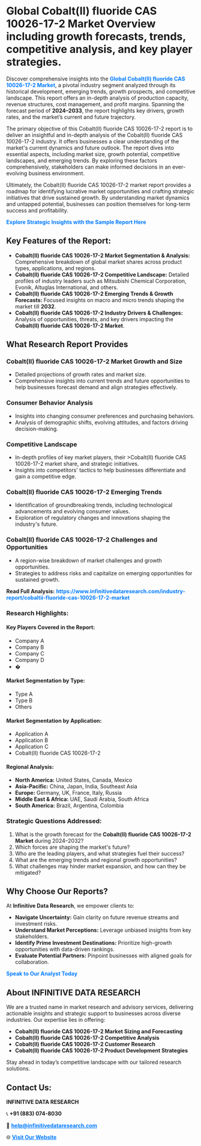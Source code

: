 <h1>Global Cobalt(II) fluoride CAS 10026-17-2 Market Overview including growth forecasts, trends, competitive analysis, and key player strategies.</h1>
<p>
Discover comprehensive insights into the 
<a href="https://www.infinitivedataresearch.com/industry-report/cobaltii-fluoride-cas-10026-17-2-market" rel="dofollow" style="color: #007BFF; text-decoration: none;"><strong>Global Cobalt(II) fluoride CAS 10026-17-2 Market</strong></a>, a pivotal industry segment analyzed through its historical development, emerging trends, growth prospects, and competitive landscape. This report offers an in-depth analysis of production capacity, revenue structures, cost management, and profit margins. Spanning the forecast period of <strong>2024–2033</strong>, the report highlights key drivers, growth rates, and the market’s current and future trajectory.
</p>
<p>
The primary objective of this Cobalt(II) fluoride CAS 10026-17-2 report is to deliver an insightful and in-depth analysis of the Cobalt(II) fluoride CAS 10026-17-2 industry. It offers businesses a clear understanding of the market's current dynamics and future outlook. The report dives into essential aspects, including market size, growth potential, competitive landscapes, and emerging trends. By exploring these factors comprehensively, stakeholders can make informed decisions in an ever-evolving business environment.
</p>
<p>
Ultimately, the Cobalt(II) fluoride CAS 10026-17-2 market report provides a roadmap for identifying lucrative market opportunities and crafting strategic initiatives that drive sustained growth. By understanding market dynamics and untapped potential, businesses can position themselves for long-term success and profitability.
</p>
<p>
<a href="https://www.infinitivedataresearch.com/request-sample/reportId=102758" style="color: #007BFF; text-decoration: none;"><strong>Explore Strategic Insights with the Sample Report Here</strong></a>
</p>

<h2>Key Features of the Report:</h2>
<ul>
<li><strong>Cobalt(II) fluoride CAS 10026-17-2 Market Segmentation & Analysis:</strong> Comprehensive breakdown of global market shares across product types, applications, and regions.</li>
<li><strong>Cobalt(II) fluoride CAS 10026-17-2 Competitive Landscape:</strong> Detailed profiles of industry leaders such as Mitsubishi Chemical Corporation, Evonik, Altuglas International, and others.</li>
<li><strong>Cobalt(II) fluoride CAS 10026-17-2 Emerging Trends & Growth Forecasts:</strong> Focused insights on macro and micro trends shaping the market till <strong>2032</strong>.</li>
<li><strong>Cobalt(II) fluoride CAS 10026-17-2 Industry Drivers & Challenges:</strong> Analysis of opportunities, threats, and key drivers impacting the <strong>Cobalt(II) fluoride CAS 10026-17-2 Market</strong>.</li>
</ul>

<h2>What Research Report Provides</h2>
<h3>Cobalt(II) fluoride CAS 10026-17-2 Market Growth and Size</h3>
<ul>
<li>Detailed projections of growth rates and market size.</li>
<li>Comprehensive insights into current trends and future opportunities to help businesses forecast demand and align strategies effectively.</li>
</ul>

<h3>Consumer Behavior Analysis</h3>
<ul>
<li>Insights into changing consumer preferences and purchasing behaviors.</li>
<li>Analysis of demographic shifts, evolving attitudes, and factors driving decision-making.</li>
</ul>

<h3>Competitive Landscape</h3>
<ul>
<li>In-depth profiles of key market players, their >Cobalt(II) fluoride CAS 10026-17-2 market share, and strategic initiatives.</li>
<li>Insights into competitors' tactics to help businesses differentiate and gain a competitive edge.</li>
</ul>

<h3>Cobalt(II) fluoride CAS 10026-17-2 Emerging Trends</h3>
<ul>
<li>Identification of groundbreaking trends, including technological advancements and evolving consumer values.</li>
<li>Exploration of regulatory changes and innovations shaping the industry's future.</li>
</ul>

<h3>Cobalt(II) fluoride CAS 10026-17-2 Challenges and Opportunities</h3>
<ul>
<li>A region-wise breakdown of market challenges and growth opportunities.</li>
<li>Strategies to address risks and capitalize on emerging opportunities for sustained growth.</li>
</ul>
<p><strong>Read Full Analysis:</strong> <a href="https://www.infinitivedataresearch.com/industry-report/cobaltii-fluoride-cas-10026-17-2-market" rel="dofollow" style="color: #007BFF; text-decoration: none;"><strong>https://www.infinitivedataresearch.com/industry-report/cobaltii-fluoride-cas-10026-17-2-market</strong></a></p>
<h3>Research Highlights:</h3>
<h4>Key Players Covered in the Report:</h4>
<ul><li>Company A</li><li>Company B</li><li>Company C</li><li>Company D</li><li>�</li></ul>
<h4>Market Segmentation by Type:</h4>
<ul><li>Type A</li><li>Type B</li><li>Others</li></ul>
<h4>Market Segmentation by Application:</h4>
<ul><li>Application A</li><li>Application B</li><li>Application C</li><li>Cobalt(II) fluoride CAS 10026-17-2</li></ul>

<h4>Regional Analysis:</h4>
<ul>
<li><strong>North America:</strong> United States, Canada, Mexico</li>
<li><strong>Asia-Pacific:</strong> China, Japan, India, Southeast Asia</li>
<li><strong>Europe:</strong> Germany, UK, France, Italy, Russia</li>
<li><strong>Middle East & Africa:</strong> UAE, Saudi Arabia, South Africa</li>
<li><strong>South America:</strong> Brazil, Argentina, Colombia</li>
</ul>

<h3>Strategic Questions Addressed:</h3>
<ol>
<li>What is the growth forecast for the <strong>Cobalt(II) fluoride CAS 10026-17-2 Market</strong> during 2024–2032?</li>
<li>Which forces are shaping the market's future?</li>
<li>Who are the leading players, and what strategies fuel their success?</li>
<li>What are the emerging trends and regional growth opportunities?</li>
<li>What challenges may hinder market expansion, and how can they be mitigated?</li>
</ol>

<h2>Why Choose Our Reports?</h2>
<p>At <strong>Infinitive Data Research</strong>, we empower clients to:</p>
<ul>
<li><strong>Navigate Uncertainty:</strong> Gain clarity on future revenue streams and investment risks.</li>
<li><strong>Understand Market Perceptions:</strong> Leverage unbiased insights from key stakeholders.</li>
<li><strong>Identify Prime Investment Destinations:</strong> Prioritize high-growth opportunities with data-driven rankings.</li>
<li><strong>Evaluate Potential Partners:</strong> Pinpoint businesses with aligned goals for collaboration.</li>
</ul>
<p><a href="https://www.infinitivedataresearch.com/industry-report/cobaltii-fluoride-cas-10026-17-2-market" rel="dofollow" style="color: #007BFF; text-decoration: none;"><strong>Speak to Our Analyst Today</strong></a></p>

<h2>About INFINITIVE DATA RESEARCH</h2>
<p>We are a trusted name in market research and advisory services, delivering actionable insights and strategic support to businesses across diverse industries. Our expertise lies in offering:</p>
<ul>
<li><strong>Cobalt(II) fluoride CAS 10026-17-2 Market Sizing and Forecasting</strong></li>
<li><strong>Cobalt(II) fluoride CAS 10026-17-2 Competitive Analysis</strong></li>
<li><strong>Cobalt(II) fluoride CAS 10026-17-2 Customer Research</strong></li>
<li><strong>Cobalt(II) fluoride CAS 10026-17-2 Product Development Strategies</strong></li>
</ul>
<p>Stay ahead in today’s competitive landscape with our tailored research solutions.</p>

<h2>Contact Us:</h2>
<p><strong>INFINITIVE DATA RESEARCH</strong></p>
<p>📞 <strong>+91 (883) 074-8030</strong></p>
<p>📧 <strong><a href="mailto:help@infinitivedataresearch.com" style="color: #007BFF;">help@infinitivedataresearch.com</a></strong></p>
<p>🌐 <strong><a href="https://www.infinitivedataresearch.com" rel="dofollow" style="color: #007BFF;">Visit Our Website</a></strong></p>